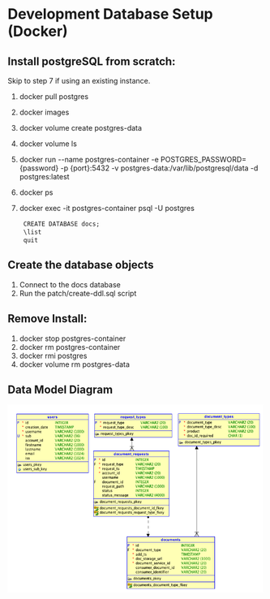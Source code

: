 # Development Database Setup (Docker)

## Install postgreSQL from scratch:
Skip to step 7 if using an existing instance.
1. docker pull postgres
2. docker images
3. docker volume create postgres-data
4. docker volume ls
5. docker run --name postgres-container -e POSTGRES_PASSWORD={password} -p {port}:5432 -v postgres-data:/var/lib/postgresql/data -d postgres:latest
6. docker ps
7. docker exec -it postgres-container psql -U postgres

        CREATE DATABASE docs;
        \list
        quit

## Create the database objects
1. Connect to the docs database
1. Run the patch/create-ddl.sql script 

## Remove Install:
1. docker stop postgres-container
1. docker rm postgres-container
1. docker rmi postgres
1. docker volume rm postgres-data


## Data Model Diagram
![DOC Service Data Model ](doc_postgres.png "Document Service Data Model")

